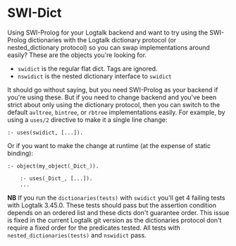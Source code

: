 # SWI-Dict

Using SWI-Prolog for your Logtalk backend and want to try using the SWI-Prolog
dictionaries with the Logtalk dictionary protocol (or nested_dictionary
protocol) so you can swap implementations around easily? These are the objects
you're looking for.

- `swidict` is the regular flat dict. Tags are ignored.
- `nswidict` is the nested dictionary interface to `swidict`

It should go without saying, but you need SWI-Prolog as your backend if you're
using these. But if you need to change backend and you've been strict about
only using the dictionary protocol, then you can switch to the default `avltree`, `bintree`, or `rbtree` implementations easily. For example, by using a `uses/2` directive to make it a
single line change:

```logtalk
:- uses(swidict, [...]).
```

Or if you want to make the change at runtime (at the expense of static binding):

```logtalk
:- object(my_object(_Dict_)).

    :- uses(_Dict_, [...]).
    ...
```

**NB** If you run the `dictionaries(tests)` with `swidict` you'll get 4 failing
tests with Logtalk 3.45.0. These tests should pass but the assertion condition
depends on an ordered list and these dicts don't guarantee order. This issue is
fixed in the current Logtalk git version as the dictionaries protocol don't
require a fixed order for the predicates tested. All tests with `nested_dictionaries(tests)` and `nswidict` pass.
